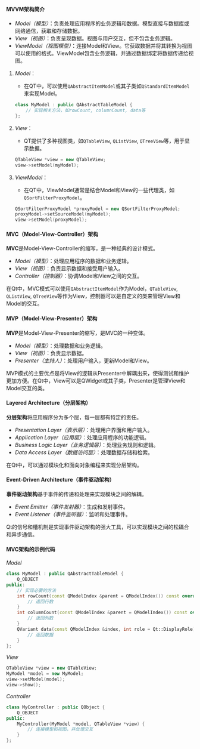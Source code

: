 #### MVVM架构简介

- *Model（模型）*：负责处理应用程序的业务逻辑和数据。模型直接与数据库或网络通信，获取和存储数据。
- *View（视图）*：负责呈现数据。视图与用户交互，但不包含业务逻辑。
- *ViewModel（视图模型）*：连接Model和View。它获取数据并将其转换为视图可以使用的格式。ViewModel包含业务逻辑，并通过数据绑定将数据传递给视图。



1. *Model*：
   - 在QT中，可以使用`QAbstractItemModel`或其子类如`QStandardItemModel`来实现Model。
   
   ```cpp
   class MyModel : public QAbstractTableModel {
       // 实现相关方法，如rowCount, columnCount, data等
   };
   ```

2. *View*：
   - QT提供了多种视图类，如`QTableView`, `QListView`, `QTreeView`等，用于显示数据。

   ```cpp
   QTableView *view = new QTableView;
   view->setModel(myModel);
   ```

3. *ViewModel*：
   - 在QT中，ViewModel通常是结合Model和View的一些代理类，如`QSortFilterProxyModel`。

   ```cpp
   QSortFilterProxyModel *proxyModel = new QSortFilterProxyModel;
   proxyModel->setSourceModel(myModel);
   view->setModel(proxyModel);
   ```




#### MVC（Model-View-Controller）架构

**MVC**是Model-View-Controller的缩写，是一种经典的设计模式。

- *Model（模型）*：处理应用程序的数据和业务逻辑。
- *View（视图）*：负责显示数据和接受用户输入。
- *Controller（控制器）*：协调Model和View之间的交互。

在Qt中，MVC模式可以使用`QAbstractItemModel`作为Model，`QTableView`, `QListView`, `QTreeView`等作为View，控制器可以是自定义的类来管理View和Model的交互。


#### MVP（Model-View-Presenter）架构

**MVP**是Model-View-Presenter的缩写，是MVC的一种变体。

- *Model（模型）*：处理数据和业务逻辑。
- *View（视图）*：负责显示数据。
- *Presenter（主持人）*：处理用户输入，更新Model和View。

MVP模式的主要优点是将View的逻辑从Presenter中解耦出来，使得测试和维护更加方便。在Qt中，View可以是QWidget或其子类，Presenter是管理View和Model交互的类。


####  Layered Architecture（分层架构）

**分层架构**将应用程序分为多个层，每一层都有特定的责任。

- *Presentation Layer（表示层）*：处理用户界面和用户输入。
- *Application Layer（应用层）*：处理应用程序的功能逻辑。
- *Business Logic Layer（业务逻辑层）*：处理业务规则和逻辑。
- *Data Access Layer（数据访问层）*：处理数据存储和检索。

在Qt中，可以通过模块化和面向对象编程来实现分层架构。

####  Event-Driven Architecture（事件驱动架构）

**事件驱动架构**基于事件的传递和处理来实现模块之间的解耦。

- *Event Emitter（事件发射器）*：生成和发射事件。
- *Event Listener（事件监听器）*：监听和处理事件。

Qt的信号和槽机制是实现事件驱动架构的强大工具，可以实现模块之间的松耦合和异步通信。

#### MVC架构的示例代码


*Model*

```cpp
class MyModel : public QAbstractTableModel {
    Q_OBJECT
public:
    // 实现必要的方法
    int rowCount(const QModelIndex &parent = QModelIndex()) const override {
        // 返回行数
    }
    int columnCount(const QModelIndex &parent = QModelIndex()) const override {
        // 返回列数
    }
    QVariant data(const QModelIndex &index, int role = Qt::DisplayRole) const override {
        // 返回数据
    }
};
```

*View*

```cpp
QTableView *view = new QTableView;
MyModel *model = new MyModel;
view->setModel(model);
view->show();
```

*Controller*

```cpp
class MyController : public QObject {
    Q_OBJECT
public:
    MyController(MyModel *model, QTableView *view) {
        // 连接模型和视图，并处理交互
    }
};
```

